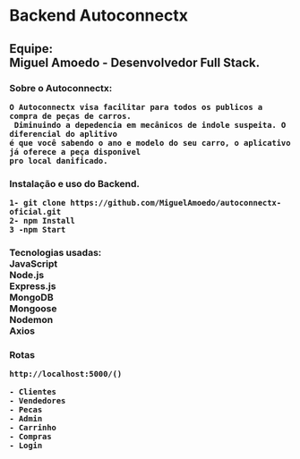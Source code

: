 <h1>Backend Autoconnectx</h1>

<h2>Equipe: 
<br>
    Miguel Amoedo - Desenvolvedor Full Stack.
<br>



<h3>
    Sobre o Autoconnectx:

    O Autoconnectx visa facilitar para todos os publicos a compra de peças de carros.
     Diminuindo a depedencia em mecânicos de indole suspeita. O diferencial do aplitivo
    é que você sabendo o ano e modelo do seu carro, o aplicativo já oferece a peça disponivel
    pro local danificado. 
</h3>


<h3>
    Instalação e uso do Backend.
     
    1- git clone https://github.com/MiguelAmoedo/autoconnectx-oficial.git
    2- npm Install
    3 -npm Start
   
</h3>

<h3>
    Tecnologias usadas:
<br>
    JavaScript
<br>
    Node.js
<br>
    Express.js
<br>
    MongoDB
<br>
    Mongoose
<br>
    Nodemon
<br>
    Axios
<br>
</h3>

<h3>
    Rotas

    http://localhost:5000/()

    - Clientes
    - Vendedores
    - Pecas
    - Admin
    - Carrinho
    - Compras
    - Login

</h3>

